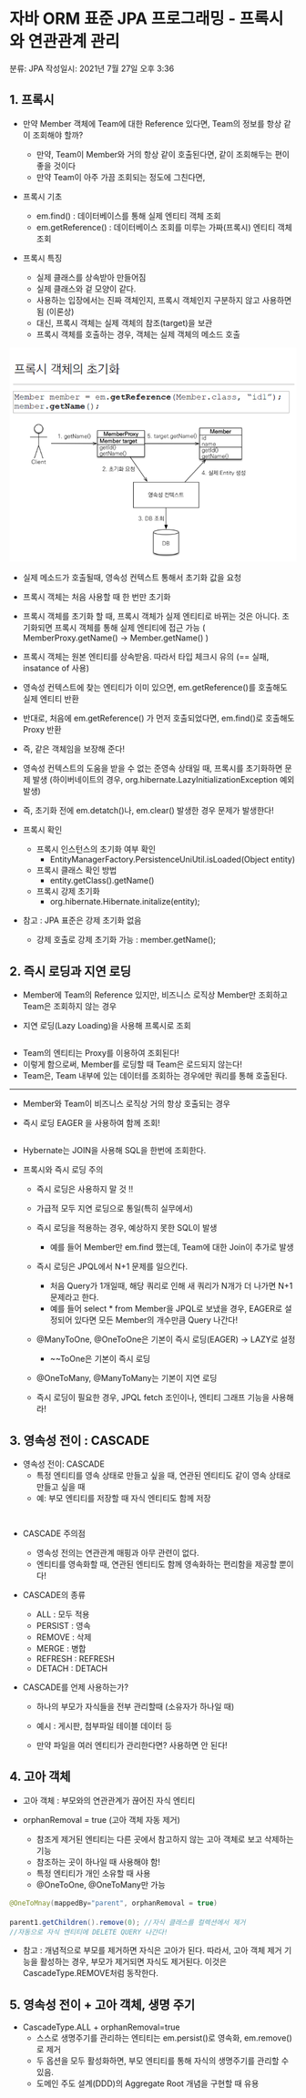 # 자바 ORM 표준 JPA 프로그래밍 - 프록시와 연관관계 관리

분류:  JPA
작성일시: 2021년 7월 27일 오후 3:36

## 1. 프록시

- 만약 Member 객체에 Team에 대한 Reference 있다면, Team의 정보를 항상 같이 조회해야 할까?
    - 만약, Team이 Member와 거의 항상 같이 호출된다면, 같이 조회해두는 편이 좋을 것이다
    - 만약 Team이 아주 가끔 조회되는 정도에 그친다면,

- 프록시 기초
    - em.find() : 데이터베이스를 통해 실제 엔티티 객체 조회
    - em.getReference() : 데이터베이스 조회를 미루는 가짜(프록시) 엔티티 객체 조회

- 프록시 특징
    - 실제 클래스를 상속받아 만들어짐
    - 실제 클래스와 겉 모양이 같다.
    - 사용하는 입장에서는 진짜 객체인지, 프록시 객체인지 구분하지 않고 사용하면 됨 (이론상)
    - 대신, 프록시 객체는 실제 객체의 참조(target)을 보관
    - 프록시 객체를 호출하는 경우, 객체는 실제 객체의 메소드 호출

![%E1%84%8C%E1%85%A1%E1%84%87%E1%85%A1%20ORM%20%E1%84%91%E1%85%AD%E1%84%8C%E1%85%AE%E1%86%AB%20JPA%20%E1%84%91%E1%85%B3%E1%84%85%E1%85%A9%E1%84%80%E1%85%B3%E1%84%85%E1%85%A2%E1%84%86%E1%85%B5%E1%86%BC%20-%20%E1%84%91%E1%85%B3%E1%84%85%E1%85%A9%E1%86%A8%E1%84%89%E1%85%B5%E1%84%8B%E1%85%AA%20%E1%84%8B%E1%85%A7%E1%86%AB%E1%84%80%E1%85%AA%E1%86%AB%E1%84%80%20954e9c0c2abf480e8389947239481cc1/Untitled.png](https://github.com/LemonDouble/TIL/blob/main/JPA/img/Untitled%2023.png)

- 실제 메소드가 호출될때, 영속성 컨텍스트 통해서 초기화 값을 요청

- 프록시 객체는 처음 사용할 때 한 번만 초기화
- 프록시 객체를 초기화 할 때, 프록시 객체가 실제 엔티티로 바뀌는 것은 아니다. 초기화되면 프록시 객체를 통해 실제 엔티티에 접근 가능 ( MemberProxy.getName() → Member.getName() )
- 프록시 객체는 원본 엔티티를 상속받음. 따라서 타입 체크시 유의 (== 실패, insatance of 사용)
- 영속성 컨텍스트에 찾는 엔티티가 이미 있으면, em.getReference()를 호출해도 실제 엔티티 반환
- 반대로, 처음에 em.getReference() 가 먼저 호출되었다면, em.find()로 호출해도 Proxy 반환
- 즉, 같은 객체임을 보장해 준다!

- 영속성 컨텍스트의 도움을 받을 수 없는 준영속 상태일 때, 프록시를 초기화하면 문제 발생 (하이버네이트의 경우, org.hibernate.LazyInitializationException 예외 발생)
- 즉, 초기화 전에 em.detatch()나, em.clear() 발생한 경우 문제가 발생한다!

- 프록시 확인
    - 프록시 인스턴스의 초기화 여부 확인
        - EntityManagerFactory.PersistenceUniUtil.isLoaded(Object entity)
    - 프록시 클래스 확인 방법
        - entity.getClass().getName()
    - 프록시 강제 초기화
        - org.hibernate.Hibernate.initalize(entity);

- 참고 : JPA 표준은 강제 초기화 없음
    - 강제 호출로 강제 초기화 가능 : member.getName();

## 2. 즉시 로딩과 지연 로딩

- Member에 Team의 Reference 있지만, 비즈니스 로직상 Member만 조회하고 Team은 조회하지 않는 경우

- 지연 로딩(Lazy Loading)을 사용해 프록시로 조회

```java
```

- Team의 엔티티는 Proxy를 이용하여 조회된다!
- 이렇게 함으로써, Member를 로딩할 때 Team은 로드되지 않는다!
- Team은, Team 내부에 있는 데이터를 조회하는 경우에만 쿼리를 통해 호출된다.

---

- Member와 Team이 비즈니스 로직상 거의 항상 호출되는 경우

- 즉시 로딩 EAGER 을 사용하여 함께 조회!

```java
```

- Hybernate는 JOIN을 사용해 SQL을 한번에 조회한다.

- 프록시와 즉시 로딩 주의
    - 즉시 로딩은 사용하지 말 것 !!
    - 가급적 모두 지연 로딩으로 통일(특히 실무에서)
    - 즉시 로딩을 적용하는 경우, 예상하지 못한 SQL이 발생
        - 예를 들어 Member만 em.find 했는데, Team에 대한 Join이 추가로 발생
    - 즉시 로딩은 JPQL에서 N+1 문제를 일으킨다.
        - 처음 Query가 1개일때, 해당 쿼리로 인해 새 쿼리가 N개가 더 나가면 N+1 문제라고 한다.
        - 예를 들어 select * from Member을 JPQL로 보냈을 경우, EAGER로 설정되어 있다면 모든 Member의 개수만큼 Query 나간다!
    - @ManyToOne, @OneToOne은 기본이 즉시 로딩(EAGER) → LAZY로 설정
        - ~~ToOne은 기본이 즉시 로딩
    - @OneToMany, @ManyToMany는 기본이 지연 로딩

    - 즉시 로딩이 필요한 경우, JPQL fetch 조인이나, 엔티티 그래프 기능을 사용해라!

## 3. 영속성 전이 : CASCADE

- 영속성 전이: CASCADE
    - 특정 엔티티를 영속 상태로 만들고 싶을 때, 연관된 엔티티도 같이 영속 상태로 만들고 싶을 때
    - 예: 부모 엔티티를 저장할 때 자식 엔티티도 함께 저장

```java
```

```java
```

- CASCADE 주의점
    - 영속성 전의는 연관관계 매핑과 아무 관련이 없다.
    - 엔티티를 영속화할 때, 연관된 엔티티도 함께 영속화하는 편리함을 제공할 뿐이다!

- CASCADE의 종류
    - ALL : 모두 적용
    - PERSIST : 영속
    - REMOVE : 삭제
    - MERGE : 병합
    - REFRESH : REFRESH
    - DETACH : DETACH

- CASCADE를 언제 사용하는가?
    - 하나의 부모가 자식들을 전부 관리할때 (소유자가 하나일 때)
    - 예시 : 게시판, 첨부파일 테이블 데이터 등

    - 만약 파일을 여러 엔티티가 관리한다면? 사용하면 안 된다!

## 4. 고아 객체

- 고아 객체 : 부모와의 연관관계가 끊어진 자식 엔티티

- orphanRemoval = true (고아 객체 자동 제거)
    - 참조게 제거된 엔티티는 다른 곳에서 참고하지 않는 고아 객체로 보고 삭제하는 기능
    - 참조하는 곳이 하나일 때 사용해야 함!
    - 특정 엔티티가 개인 소유할 때 사용
    - @OneToOne, @OneToMany만 가능

```java
@OneToMnay(mappedBy="parent", orphanRemoval = true)

parent1.getChildren().remove(0); //자식 클래스를 컬렉션에서 제거
//자동으로 자식 엔티티에 DELETE QUERY 나간다!
```

- 참고 : 개념적으로 부모를 제거하면 자식은 고아가 된다. 따라서, 고아 객체 제거 기능을 활성하는 경우, 부모가 제거되면 자식도 제거된다. 이것은 CascadeType.REMOVE처럼 동작한다.

## 5. 영속성 전이 + 고아 객체, 생명 주기

- CascadeType.ALL + orphanRemoval=true
    - 스스로 생명주기를 관리하는 엔티티는 em.persist()로 영속화, em.remove()로 제거
    - 두 옵션을 모두 활성화하면, 부모 엔티티를 통해 자식의 생명주기를 관리할 수 있음.
    - 도메인 주도 설계(DDD)의 Aggregate Root 개념을 구현할 때 유용
